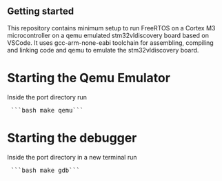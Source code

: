 ## Getting started

This repository contains minimum setup to run FreeRTOS on a Cortex M3 microcontroller
on a qemu emulated stm32vldiscovery board based on VSCode.
It uses gcc-arm-none-eabi toolchain for assembling, compiling and linking code and
qemu to emulate the stm32vldiscovery board.

# Starting the Qemu Emulator
Inside the port directory run <br>
<pre> ```bash make qemu``` </pre>

# Starting the debugger
Inside the port directory in a new terminal run <br>
<pre> ```bash make gdb``` </pre>